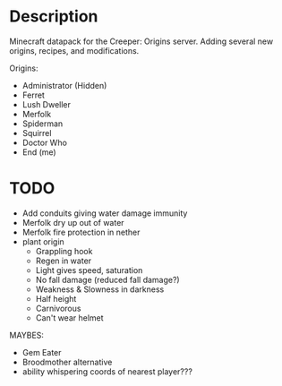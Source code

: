 # Description

Minecraft datapack for the Creeper: Origins server. Adding several new origins, recipes, and modifications.

Origins:
- Administrator (Hidden)
- Ferret
- Lush Dweller
- Merfolk
- Spiderman
- Squirrel
- Doctor Who
- End (me)


# TODO
- Add conduits giving water damage immunity
- Merfolk dry up out of water
- Merfolk fire protection in nether
- plant origin
    - Grappling hook
    - Regen in water
    - Light gives speed, saturation
    - No fall damage (reduced fall damage?)
    - Weakness & Slowness in darkness
    - Half height
    - Carnivorous
    - Can't wear helmet


MAYBES:
- Gem Eater
- Broodmother alternative
- ability whispering coords of nearest player???